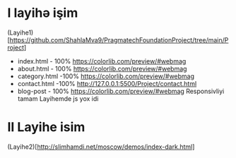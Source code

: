 # I layihə işim

(Layihe1)[https://github.com/ShahlaMva9/PragmatechFoundationProject/tree/main/Project]

- index.html - 100% https://colorlib.com/preview/#webmag
- about.html - 100% https://colorlib.com/preview/#webmag
- category.html -100% https://colorlib.com/preview/#webmag
- contact.html -100% http://127.0.0.1:5500/Project/contact.html
- blog-post - 100% https://colorlib.com/preview/#webmag
  Responsivliyi tamam Layihemde js yox idi

# II Layihe isim

(Layihe2)[http://slimhamdi.net/moscow/demos/index-dark.html]
